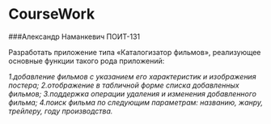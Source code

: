 CourseWork
==========
###Александр Наманкевич ПОИТ-131

Разработать приложение типа «Каталогизатор фильмов», реализующее основные функции такого рода приложений:

_1.добавление фильмов с указанием его характеристик и изображения постера;_
_2.отображение в табличной форме списка добавленных фильмов;_
_3.поддержка операции удаления и изменения добавленного фильма;_
_4.поиск фильма по следующим параметрам: названию, жанру, трейлеру, году производства._

